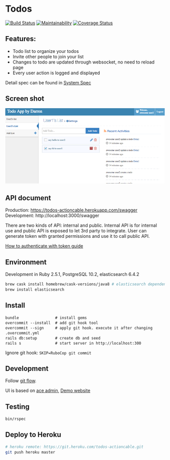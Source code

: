 # Todos
[![Build Status](https://travis-ci.org/darren987469/todos.svg?branch=master)](https://travis-ci.org/darren987469/todos)
[![Maintainability](https://api.codeclimate.com/v1/badges/c21eac6d198364066a7f/maintainability)](https://codeclimate.com/github/darren987469/todos/maintainability)
[![Coverage Status](https://coveralls.io/repos/github/darren987469/todos/badge.svg?branch=master)](https://coveralls.io/github/darren987469/todos?branch=master)

## Features:

* Todo list to organize your todos
* Invite other people to join your list
* Changes to todo are updated through websocket, no need to reload page
* Every user action is logged and displayed

Detail spec can be found in [System Spec](system_spec.md)

## Screen shot
![Todo screenshot](/screenshots/Screen_Shot_2018-05-15.png?raw=true)

## API document

Production:  https://todos-actioncable.herokuapp.com/swagger
Development: http://localhost:3000/swagger

There are two kinds of API: internal and public. Internal API is for internal use and public API is exposed to let 3rd party to integrate. User can generate token with granted permissions and use it to call public API.

[How to authenticate with token guide](doc/how_to_authenticate_with_token.md)

## Environment

Development in Ruby 2.5.1, PostgreSQL 10.2, elasticsearch 6.4.2

```sh
brew cask install homebrew/cask-versions/java8 # elasticsearch dependency
brew install elasticsearch
```

## Install

```shell
bundle                # install gems
overcommit --install  # add git hook tool
overcommit --sign     # apply git hook. execute it after changing .overcommit.yml
rails db:setup        # create db and seed
rails s               # start server in http://localhost:300
```

Ignore git hook: `SKIP=RuboCop git commit`

## Development

Follow [git flow](http://nvie.com/posts/a-successful-git-branching-model/).

UI is based on [ace admin](https://github.com/bopoda/ace), [Demo website](http://ace.jeka.by/)

## Testing

```shell
bin/rspec
```

## Deploy to Heroku

```sh
# heroku remote: https://git.heroku.com/todos-actioncable.git
git push heroku master
```
